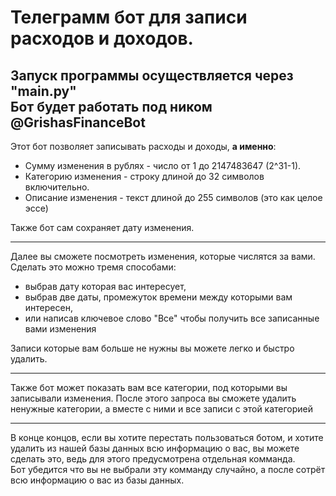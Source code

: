 # Телеграмм бот для записи расходов и доходов.
Запуск программы осуществляется через "main.py"  
Бот будет работать под ником @GrishasFinanceBot
---
Этот бот позволяет записывать расходы и доходы, **а именно**:
- Сумму изменения в рублях - число от 1 до 2147483647 (2^31-1).
- Категорию изменения - строку длиной до 32 символов включительно.
- Описание изменения - текст длиной до 255 символов (это как целое эссе)  

Также бот сам сохраняет дату изменения.

---
Далее вы сможете посмотреть изменения, которые числятся за вами. Сделать
это можно тремя способами:
- выбрав дату которая вас интересует,
- выбрав две даты, промежуток времени между которыми вам интересен,
- или написав ключевое слово "Все" чтобы получить все записанные вами 
изменения

Записи которые вам больше не нужны вы можете легко и быстро удалить.

---
Также бот может показать вам все категории, под которыми вы записывали
изменения. После этого запроса вы сможете удалить ненужные категории,
а вместе с ними и все записи с этой категорией

---
В конце концов, если вы хотите перестать пользоваться ботом, и хотите
удалить из нашей базы данных всю информацию о вас, вы можете сделать это,
ведь для этого предусмотрена отдельная комманда.  
Бот убедится что вы не выбрали эту комманду случайно, а после сотрёт всю
информацию о вас из базы данных.